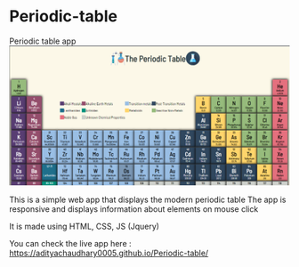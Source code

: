 # Periodic-table
Periodic table app
![Preview](https://raw.githubusercontent.com/AdityaChaudhary0005/Periodic-table/master/preview.png)

This is a simple web app that displays the modern periodic table
The app is responsive and displays information about elements on mouse click

It is made using HTML, CSS, JS (Jquery)

You can check the live app here : https://adityachaudhary0005.github.io/Periodic-table/
